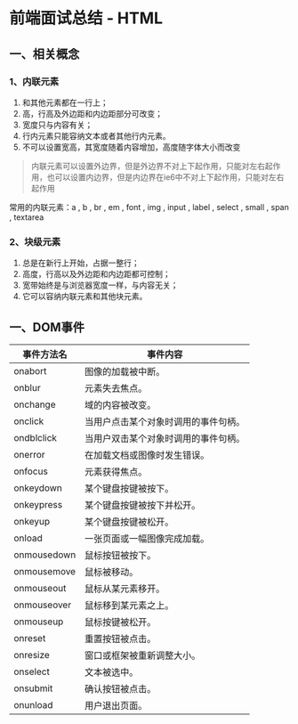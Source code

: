# 前端面试总结 - HTML

## 一、相关概念

### 1、内联元素

1. 和其他元素都在一行上；
2. 高，行高及外边距和内边距部分可改变；
3. 宽度只与内容有关；
4. 行内元素只能容纳文本或者其他行内元素。
5. 不可以设置宽高，其宽度随着内容增加，高度随字体大小而改变

> 内联元素可以设置外边界，但是外边界不对上下起作用，只能对左右起作用，也可以设置内边界，但是内边界在ie6中不对上下起作用，只能对左右起作用

常用的内联元素：a , b , br , em , font , img , input , label , select , small , span , textarea 

### 2、块级元素

1. 总是在新行上开始，占据一整行；
2. 高度，行高以及外边距和内边距都可控制；
3. 宽带始终是与浏览器宽度一样，与内容无关；
4. 它可以容纳内联元素和其他块元素。

## 一、DOM事件

|事件方法名  | 事件内容|
|-----------|--------|
|onabort    |图像的加载被中断。|
|onblur	    |元素失去焦点。|
|onchange	|域的内容被改变。|
|onclick	|当用户点击某个对象时调用的事件句柄。|
|ondblclick	|当用户双击某个对象时调用的事件句柄。|
|onerror	|在加载文档或图像时发生错误。|
|onfocus	|元素获得焦点。|
|onkeydown	|某个键盘按键被按下。|
|onkeypress	|某个键盘按键被按下并松开。|
|onkeyup	|某个键盘按键被松开。|
|onload	    |一张页面或一幅图像完成加载。|
|onmousedown|鼠标按钮被按下。|
|onmousemove|鼠标被移动。|
|onmouseout	|鼠标从某元素移开。|
|onmouseover|鼠标移到某元素之上。|
|onmouseup	|鼠标按键被松开。|
|onreset	|重置按钮被点击。|
|onresize	|窗口或框架被重新调整大小。|
|onselect	|文本被选中。|
|onsubmit	|确认按钮被点击。|
|onunload	|用户退出页面。|